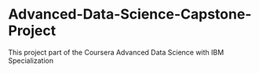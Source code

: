 # Advanced-Data-Science-Capstone-Project

<p> This project part of the Coursera Advanced Data Science with IBM Specialization </p>
